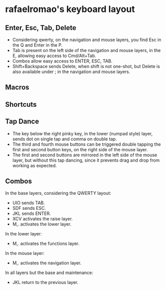 # rafaelromao's keyboard layout

## Enter, Esc, Tab, Delete
- Considering qwerty, on the navigation and mouse layers, you find Esc in the Q and Enter in the P.
- Tab is present on the left side of the navigation and mouse layers, in the E, allowing easy access to Cmd/Alt+Tab.
- Combos allow easy access to ENTER, ESC, TAB.
- Shift+Backspace sends Delete, when shift is not one-shot, but Delete is also available under ; in the navigation and mouse layers.

## Macros

## Shortcuts

## Tap Dance

- The key below the right pinky key, in the lower (numpad style) layer, sends dot on single tap and comma on double tap.
- The third and fourth mouse buttons can be triggered double tapping the first and second button keys, on the right side of the mouse layer.
- The first and second buttons are mirrored in the left side of the mouse layer, but without this tap dancing, since it prevents drag and drop from working as expected.

## Combos

In the base layers, considering the QWERTY layout:
- UIO sends TAB. 
- SDF sends ESC.
- JKL sends ENTER.
- XCV activates the raise layer.
- M,. activates the lower layer.

In the lower layer:
- M,. activates the functions layer.

In the mouse layer:
- M,. activates the navigation layer.

In all layers but the base and maintenance:
- JKL return to the previous layer.
